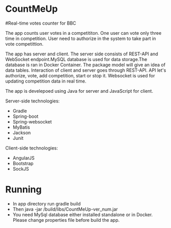 # CountMeUp
#Real-time votes counter for BBC

The app counts user votes in a competititon. One user can vote only three time in competition. User need to authorize in the system to take part in vote competittion.

The app has server and client. The server side consists of REST-API and WebSocket endpoint.MySQL database is used for data storage.The database is ran in Docker Container. The package model will give an idea of data tables. Interaction of client and server goes through REST-API. API let's authorize, vote, add competition, start or stop it. Websocket is used for updating competition data in real time.

The app is develepoed using Java for server and JavaScript for client.

Server-side technologies:
* Gradle
* Spring-boot
* Spring-websocket
* MyBatis
* Jackson
* Junit
   

Client-side technologies:
* AngularJS
* Bootstrap
* SockJS

# Running 
* In app directory run  gradle build 
* Then java -jar /build/libs/CountMeUp-ver_num.jar
* You need MySql database either installed standalone or in Docker. Please change properties file before build the app.


